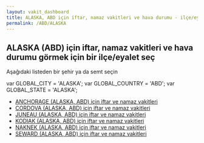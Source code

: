 ```yaml
---
layout: vakit_dashboard
title: ALASKA, ABD için iftar, namaz vakitleri ve hava durumu - ilçe/eyalet seç
permalink: /ABD/ALASKA
---
```


## ALASKA (ABD) için iftar, namaz vakitleri ve hava durumu  görmek için bir ilçe/eyalet seç

Aşağıdaki listeden bir şehir ya da semt seçin



  var GLOBAL_CITY = 'ALASKA';
  var GLOBAL_COUNTRY = 'ABD';
  var GLOBAL_STATE = 'ALASKA';
* [ANCHORAGE (ALASKA, ABD) için iftar ve namaz vakitleri](/ABD/ALASKA/ANCHORAGE)
* [CORDOVA (ALASKA, ABD) için iftar ve namaz vakitleri](/ABD/ALASKA/CORDOVA)
* [JUNEAU (ALASKA, ABD) için iftar ve namaz vakitleri](/ABD/ALASKA/JUNEAU)
* [KODIAK (ALASKA, ABD) için iftar ve namaz vakitleri](/ABD/ALASKA/KODIAK)
* [NAKNEK (ALASKA, ABD) için iftar ve namaz vakitleri](/ABD/ALASKA/NAKNEK)
* [SEWARD (ALASKA, ABD) için iftar ve namaz vakitleri](/ABD/ALASKA/SEWARD)
</script>
<script type="text/javascript">